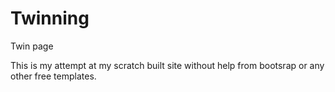 # Twinning
Twin page

This is my attempt at my scratch built site without help from bootsrap or any other free templates.
